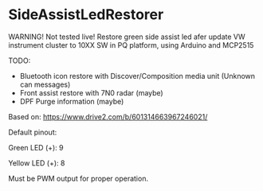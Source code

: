 # SideAssistLedRestorer
WARNING! Not tested live!
Restore green side assist led afer update VW instrument cluster to 10XX SW in PQ platform, using Arduino and MCP2515

TODO:
  - Bluetooth icon restore with Discover/Composition media unit (Unknown can messages)
  - Front assist restore with 7N0 radar (maybe)
  - DPF Purge information (maybe)

Based on: https://www.drive2.com/b/601314663967246021/

Default pinout:
  
  Green LED (+): 9
  
  Yellow LED (+): 8
  
Must be PWM output for proper operation.
